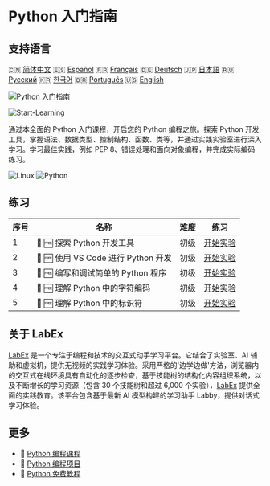 # Python 入门指南

## 支持语言

🇨🇳 [简体中文](README_zh.md) 🇪🇸 [Español](README_es.md) 🇫🇷 [Français](README_fr.md) 🇩🇪 [Deutsch](README_de.md) 🇯🇵 [日本語](README_ja.md) 🇷🇺 [Русский](README_ru.md) 🇰🇷 [한국어](README_ko.md) 🇧🇷 [Português](README_pt.md) 🇺🇸 [English](README.md) 

[![Python 入门指南](https://cover-creator.labex.io/python-for-beginners.png?lang=zh)](https://labex.io/zh/courses/python-for-beginners)

[![Start-Learning](https://img.shields.io/badge/Start-Learning-whitesmoke?style=for-the-badge)](https://labex.io/zh/courses/python-for-beginners)

通过本全面的 Python 入门课程，开启您的 Python 编程之旅。探索 Python 开发工具，掌握语法、数据类型、控制结构、函数、类等，并通过实践实验室进行深入学习。学习最佳实践，例如 PEP 8、错误处理和面向对象编程，并完成实际编码练习。

![Linux](https://img.shields.io/badge/Linux-whitesmoke?style=for-the-badge&logo=linux)
![Python](https://img.shields.io/badge/Python-whitesmoke?style=for-the-badge&logo=python)


## 练习

|   序号 | 名称                                | 难度   | 练习                                                                                                                                              |
|--------|-------------------------------------|--------|---------------------------------------------------------------------------------------------------------------------------------------------------|
|      1 | 🧩 🆓 探索 Python 开发工具          | 初级   | <a target='_blank' href='https://labex.io/zh/labs/python-explore-python-development-tools-585762?course=python-for-beginners'>开始实验</a>        |
|      2 | 🧩 🆓 使用 VS Code 进行 Python 开发 | 初级   | <a target='_blank' href='https://labex.io/zh/labs/python-use-vs-code-for-python-development-585783?course=python-for-beginners'>开始实验</a>      |
|      3 | 🧩 🆓 编写和调试简单的 Python 程序  | 初级   | <a target='_blank' href='https://labex.io/zh/labs/python-write-and-debug-a-simple-python-program-585786?course=python-for-beginners'>开始实验</a> |
|      4 | 🧩 🆓 理解 Python 中的字符编码      | 初级   | <a target='_blank' href='https://labex.io/zh/labs/python-understand-character-encoding-in-python-585770?course=python-for-beginners'>开始实验</a> |
|      5 | 🧩 🆓 理解 Python 中的标识符        | 初级   | <a target='_blank' href='https://labex.io/zh/labs/python-understand-identifiers-in-python-585776?course=python-for-beginners'>开始实验</a>        |

## 关于 LabEx

[LabEx](https://labex.io) 是一个专注于编程和技术的交互式动手学习平台。它结合了实验室、AI 辅助和虚拟机，提供无视频的实践学习体验。采用严格的'边学边做'方法，浏览器内的交互式在线环境具有自动化的逐步检查，基于技能树的结构化内容组织系统，以及不断增长的学习资源（包含 30 个技能树和超过 6,000 个实验），[LabEx](https://labex.io) 提供全面的实践教育。该平台包含基于最新 AI 模型构建的学习助手 Labby，提供对话式学习体验。

## 更多

- 🔗 [Python 编程课程](https://github.com/labex-labs/awesome-programming-courses)
- 🔗 [Python 编程项目](https://github.com/labex-labs/awesome-programming-projects)
- 🔗 [Python 免费教程](https://github.com/labex-labs/python-free-tutorials)

